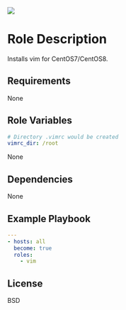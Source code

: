 [![](https://github.com/ansible-roles-matsumura/vim/workflows/build/badge.svg)](https://github.com/ansible-roles-matsumura/vim/actions?query=workflow%3Abuild)

Role Description
=========

Installs vim for CentOS7/CentOS8.

Requirements
------------

None

Role Variables
--------------

```YAML
# Directory .vimrc would be created
vimrc_dir: /root
```

None

Dependencies
------------

None

Example Playbook
----------------

```YAML
---
- hosts: all
  become: true
  roles:
    - vim
```

License
-------

BSD

